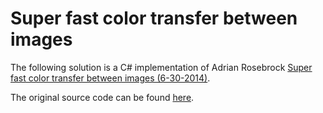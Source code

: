 # Super fast color transfer between images
The following solution is a C# implementation of Adrian Rosebrock [Super fast color transfer between images (6-30-2014)](http://www.pyimagesearch.com/2014/06/30/super-fast-color-transfer-images/).

The original source code can be found [here](https://github.com/jrosebr1/color_transfer).
